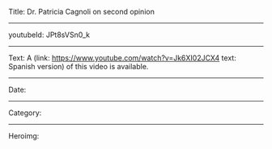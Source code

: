 Title: Dr. Patricia Cagnoli on second opinion

----

youtubeId: JPt8sVSn0_k

----

Text: A (link: https://www.youtube.com/watch?v=Jk6XI02JCX4 text: Spanish version) of this video is available.

----

Date:

----

Category:

----

Heroimg:

